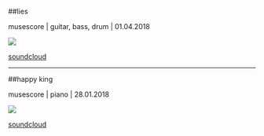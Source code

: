 ##lies

musescore | guitar, bass, drum | 01.04.2018

<img id="icon" src="@DIR_IMAGES@icon_sounds_lies.png"/>

<a class="button" href="https://soundcloud.com/tom-tsagk/lies">soundcloud</a>

---

##happy king

musescore | piano | 28.01.2018

<img id="icon" src="@DIR_IMAGES@icon_sounds_happy-king.png"/>

<a class="button" href="https://soundcloud.com/tom-tsagk/happy-king">soundcloud</a>
